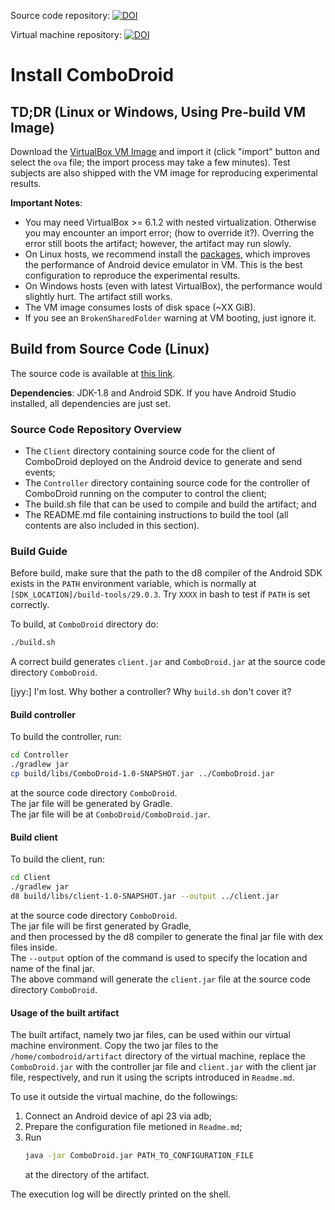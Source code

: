 Source code repository: [![DOI](https://zenodo.org/badge/DOI/10.5281/zenodo.3666313.svg)](https://doi.org/10.5281/zenodo.3666313)  

Virtual machine repository: [![DOI](https://zenodo.org/badge/DOI/10.5281/zenodo.3673079.svg)](https://doi.org/10.5281/zenodo.3673079)  

# Install ComboDroid  
  
## TD;DR (Linux or Windows, Using Pre-build VM Image)

Download the [VirtualBox VM Image](https://doi.org/10.5281/zenodo.3673079) and import it (click "import" button and select the `ova` file; the import process may take a few minutes).
Test subjects are also shipped with the VM image for reproducing experimental results.

**Important Notes**:

* You may need VirtualBox >= 6.1.2 with nested virtualization. Otherwise you may encounter an import error; (how to override it?). Overring the error still boots the artifact; however, the artifact may run slowly.
* On Linux hosts, we recommend install the [packages](URL), which improves the performance of Android device emulator in VM. This is the best configuration to reproduce the experimental results.
* On Windows hosts (even with latest VirtualBox), the performance would slightly hurt. The artifact still works.
* The VM image consumes losts of disk space (~XX GiB).
* If you see an `BrokenSharedFolder` warning at VM booting, just ignore it.

## Build from Source Code (Linux)

The source code is available at [this link](https://doi.org/10.5281/zenodo.3666313).

**Dependencies**: JDK-1.8 and Android SDK. If you have Android Studio installed, all dependencies are just set.

### Source Code Repository Overview

- The `Client` directory containing source code for the client of ComboDroid deployed on the Android device to generate and send events;  
- The `Controller` directory containing source code for the controller of ComboDroid running on the computer to control the client;  
- The build.sh file that can be used to compile and build the artifact; and  
- The README.md file containing instructions to build the tool (all contents are also included in this section).  

### Build Guide

Before build, make sure that the path to the d8 compiler of the Android SDK exists in the `PATH` environment variable, which is normally at `[SDK_LOCATION]/build-tools/29.0.3`. Try `XXXX` in bash to test if `PATH` is set correctly.

To build, at `ComboDroid` directory do:  

```bash  
./build.sh  
```

A correct build generates `client.jar` and `ComboDroid.jar` at the source code directory  `ComboDroid`. 

[jyy:] I'm lost. Why bother a controller? Why `build.sh` don't cover it?

#### Build controller  

To build the controller, run:  
```bash  
cd Controller  
./gradlew jar
cp build/libs/ComboDroid-1.0-SNAPSHOT.jar ../ComboDroid.jar
```  
at the source code directory  `ComboDroid`.  
The jar file will be generated by Gradle.  
The jar file will be at `ComboDroid/ComboDroid.jar`.  
  

#### Build client  
  

To build the client, run:  
```bash  
cd Client  
./gradlew jar  
d8 build/libs/client-1.0-SNAPSHOT.jar --output ../client.jar  
```  
at the source code directory  `ComboDroid`.  
The jar file will be first generated by Gradle,  
and then processed by the d8 compiler to generate the final jar file with dex files inside.  
The `--output` option of the command is used to specify the location and name of the final jar.  
The above command will generate the `client.jar` file at the source code directory  `ComboDroid`.

#### Usage of the built artifact

The built artifact, namely two jar files, can be used within our virtual machine environment.
Copy the two jar files to the `/home/combodroid/artifact` directory of the virtual machine,
replace the `ComboDroid.jar` with the controller jar file and `client.jar` with the client jar file, respectively, 
and run it using the scripts introduced in  `Readme.md`.

To use it outside the virtual machine, do the followings:
1. Connect an Android device of api 23 via adb;
2. Prepare the configuration file metioned in `Readme.md`;
3. Run 
    ```bash
    java -jar ComboDroid.jar PATH_TO_CONFIGURATION_FILE
    ```
    at the directory of the artifact.
     
The execution log will be directly printed on the shell.

